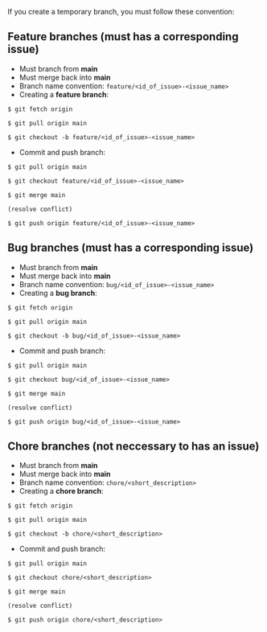If you create a temporary branch, you must follow these convention: 

## Feature branches (must has a corresponding issue)
- Must branch from **main**
- Must merge back into **main**
- Branch name convention: `feature/<id_of_issue>-<issue_name>`
- Creating a **feature branch**:
  
`$ git fetch origin`

`$ git pull origin main`

`$ git checkout -b feature/<id_of_issue>-<issue_name>`

- Commit and push branch:

`$ git pull origin main`

`$ git checkout feature/<id_of_issue>-<issue_name>`

`$ git merge main`

`(resolve conflict)`

`$ git push origin feature/<id_of_issue>-<issue_name>`

## Bug branches (must has a corresponding issue)
- Must branch from **main**
- Must merge back into **main**
- Branch name convention: `bug/<id_of_issue>-<issue_name>`
- Creating a **bug branch**:
  
`$ git fetch origin`

`$ git pull origin main`

`$ git checkout -b bug/<id_of_issue>-<issue_name>`

- Commit and push branch:

`$ git pull origin main`

`$ git checkout bug/<id_of_issue>-<issue_name>`

`$ git merge main`

`(resolve conflict)`

`$ git push origin bug/<id_of_issue>-<issue_name>`

## Chore branches (not neccessary to has an issue)
- Must branch from **main**
- Must merge back into **main**
- Branch name convention: `chore/<short_description>`
- Creating a **chore branch**:
  
`$ git fetch origin`

`$ git pull origin main`

`$ git checkout -b chore/<short_description>`

- Commit and push branch:

`$ git pull origin main`

`$ git checkout chore/<short_description>`

`$ git merge main`

`(resolve conflict)`

`$ git push origin chore/<short_description> `
